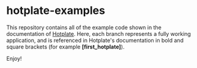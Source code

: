 hotplate-examples
=================

This repository contains all of the example code shown in the documentation of [Hotplate](https://github.com/mercmobily/hotplate). Here, each branch represents a fully working application, and is referenced in Hotplate's documentation in bold and square brackets (for example **[first_hotplate]**).

Enjoy!

